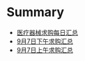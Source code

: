 # Summary

* [医疗器械求购每日汇总](README.md)
* [9月7日下午求购汇总](9yue-7-ri-xia-wu-qiu-gou-hui-zong.md)
* [9月7日上午求购汇总](9yue-7-ri-shang-wu-qiu-gou-hui-zong.md)

